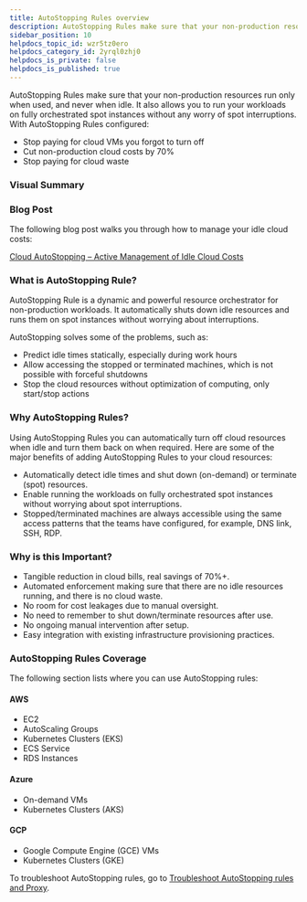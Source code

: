 ```yaml
---
title: AutoStopping Rules overview
description: AutoStopping Rules make sure that your non-production resources run only when used, and never when idle.
sidebar_position: 10
helpdocs_topic_id: wzr5tz0ero
helpdocs_category_id: 2yrql0zhj0
helpdocs_is_private: false
helpdocs_is_published: true
---
```


AutoStopping Rules make sure that your non-production resources run only when used, and never when idle. It also allows you to run your workloads on fully orchestrated spot instances without any worry of spot interruptions. With AutoStopping Rules configured:

* Stop paying for cloud VMs you forgot to turn off
* Cut non-production cloud costs by 70%
* Stop paying for cloud waste

### Visual Summary

<docvideo src="https://youtu.be/lNf_P5sHTcE" />

### Blog Post

The following blog post walks you through how to manage your idle cloud costs:

[Cloud AutoStopping – Active Management of Idle Cloud Costs](https://www.harness.io/blog/cloud-autostopping)

### What is AutoStopping Rule?

AutoStopping Rule is a dynamic and powerful resource orchestrator for non-production workloads. It automatically shuts down idle resources and runs them on spot instances without worrying about interruptions.

AutoStopping solves some of the problems, such as:

* Predict idle times statically, especially during work hours
* Allow accessing the stopped or terminated machines, which is not possible with forceful shutdowns
* Stop the cloud resources without optimization of computing, only start/stop actions

### Why AutoStopping Rules?

Using AutoStopping Rules you can automatically turn off cloud resources when idle and turn them back on when required. Here are some of the major benefits of adding AutoStopping Rules to your cloud resources:

* Automatically detect idle times and shut down (on-demand) or terminate (spot) resources.
* Enable running the workloads on fully orchestrated spot instances without worrying about spot interruptions.
* Stopped/terminated machines are always accessible using the same access patterns that the teams have configured, for example, DNS link, SSH, RDP.

### Why is this Important?

* Tangible reduction in cloud bills, real savings of 70%+.
* Automated enforcement making sure that there are no idle resources running, and there is no cloud waste.
* No room for cost leakages due to manual oversight.
* No need to remember to shut down/terminate resources after use.
* No ongoing manual intervention after setup.
* Easy integration with existing infrastructure provisioning practices.

### AutoStopping Rules Coverage

The following section lists where you can use AutoStopping rules:

#### AWS

* EC2
* AutoScaling Groups
* Kubernetes Clusters (EKS)
* ECS Service
* RDS Instances

#### Azure

* On-demand VMs
* Kubernetes Clusters (AKS)

#### GCP

* Google Compute Engine (GCE) VMs
* Kubernetes Clusters (GKE)

To troubleshoot AutoStopping rules, go to [Troubleshoot AutoStopping rules and Proxy](../../../troubleshooting/cloud-cost-management/autostopping-troubleshooting.md).
